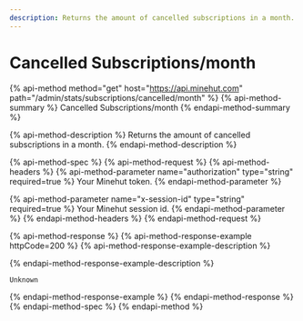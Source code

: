 ```yaml
---
description: Returns the amount of cancelled subscriptions in a month.
---
```


# Cancelled Subscriptions/month

{% api-method method="get" host="https://api.minehut.com" path="/admin/stats/subscriptions/cancelled/month" %}
{% api-method-summary %}
Cancelled Subscriptions/month
{% endapi-method-summary %}

{% api-method-description %}
Returns the amount of cancelled subscriptions in a month.
{% endapi-method-description %}

{% api-method-spec %}
{% api-method-request %}
{% api-method-headers %}
{% api-method-parameter name="authorization" type="string" required=true %}
Your Minehut token.
{% endapi-method-parameter %}

{% api-method-parameter name="x-session-id" type="string" required=true %}
Your Minehut session id.
{% endapi-method-parameter %}
{% endapi-method-headers %}
{% endapi-method-request %}

{% api-method-response %}
{% api-method-response-example httpCode=200 %}
{% api-method-response-example-description %}

{% endapi-method-response-example-description %}

```
Unknown
```
{% endapi-method-response-example %}
{% endapi-method-response %}
{% endapi-method-spec %}
{% endapi-method %}

